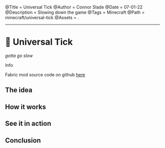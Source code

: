 @Title = Universal Tick
@Author = Connor Slade
@Date = 07-01-22
@Description = Slowing down the game
@Tags = Minecraft
@Path = minecraft/universal-tick
@Assets = .

---

# 🧵 Universal Tick

*gotta go slow*

<div ad info>
Info

Fabric mod source code on github [here](https://github.com/Basicprogrammer10/UniversalTick)
</div>

## The idea

## How it works

## See it in action

## Conclusion